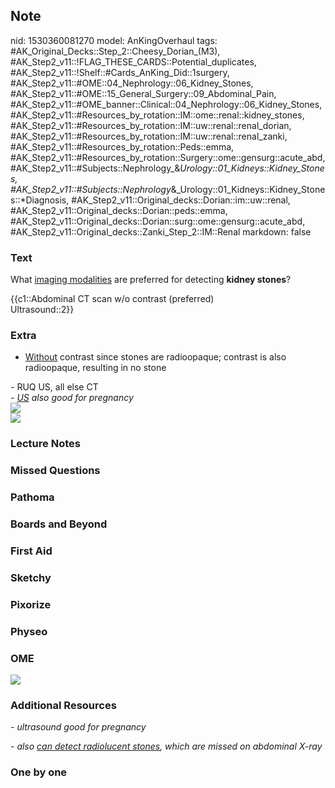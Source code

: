 ## Note
nid: 1530360081270
model: AnKingOverhaul
tags: #AK_Original_Decks::Step_2::Cheesy_Dorian_(M3), #AK_Step2_v11::!FLAG_THESE_CARDS::Potential_duplicates, #AK_Step2_v11::!Shelf::#Cards_AnKing_Did::1surgery, #AK_Step2_v11::#OME::04_Nephrology::06_Kidney_Stones, #AK_Step2_v11::#OME::15_General_Surgery::09_Abdominal_Pain, #AK_Step2_v11::#OME_banner::Clinical::04_Nephrology::06_Kidney_Stones, #AK_Step2_v11::#Resources_by_rotation::IM::ome::renal::kidney_stones, #AK_Step2_v11::#Resources_by_rotation::IM::uw::renal::renal_dorian, #AK_Step2_v11::#Resources_by_rotation::IM::uw::renal::renal_zanki, #AK_Step2_v11::#Resources_by_rotation::Peds::emma, #AK_Step2_v11::#Resources_by_rotation::Surgery::ome::gensurg::acute_abd, #AK_Step2_v11::#Subjects::Nephrology_&_Urology::01_Kidneys::Kidney_Stones, #AK_Step2_v11::#Subjects::Nephrology_&_Urology::01_Kidneys::Kidney_Stones::*Diagnosis, #AK_Step2_v11::Original_decks::Dorian::im::uw::renal, #AK_Step2_v11::Original_decks::Dorian::peds::emma, #AK_Step2_v11::Original_decks::Dorian::surg::ome::gensurg::acute_abd, #AK_Step2_v11::Original_decks::Zanki_Step_2::IM::Renal
markdown: false

### Text
What <u>imaging modalities</u> are preferred for detecting
<b>kidney stones</b>?
<div>
  {{c1::Abdominal CT scan w/o contrast (preferred)
  <div>
    Ultrasound::2}}
  </div>
</div>

### Extra
- <u>Without</u> contrast since stones are radioopaque; contrast is
also radioopaque, resulting in no stone
<div>
  - RUQ US, all else CT
</div>
<div>
  <i>- <u>US</u> also good for pregnancy</i>
</div>
<div>
  <div>
    <i><img src="paste-5749037063995393.jpg"></i>
  </div>
  <div><img src="120131_Abdominal%20Pain_091217-edit.png"></div>
</div>

### Lecture Notes


### Missed Questions


### Pathoma


### Boards and Beyond


### First Aid


### Sketchy


### Pixorize


### Physeo


### OME
<div class="ome-widget">
  <a href=
  "https://onlinemeded.org/spa/nephrology/kidney-stones/acquire?ref=anki">
  <img src="_OME_AnkiFlashcards_Lesson_3.png"></a>
</div>

### Additional Resources
<i>- ultrasound good for pregnancy</i>
<div>
  <i>- also <u>can detect radiolucent stones</u>, which are missed
  on abdominal X-ray</i>
</div>

### One by one

